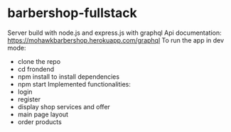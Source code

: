 # barbershop-fullstack
Server build with node.js and express.js with graphql
Api documentation: https://mohawkbarbershop.herokuapp.com/graphql
To run the app in dev mode:
- clone the repo
- cd frondend
- npm install to install dependencies
- npm start
Implemented functionalities:
- login
- register
- display shop services and offer
- main page layout
- order products

